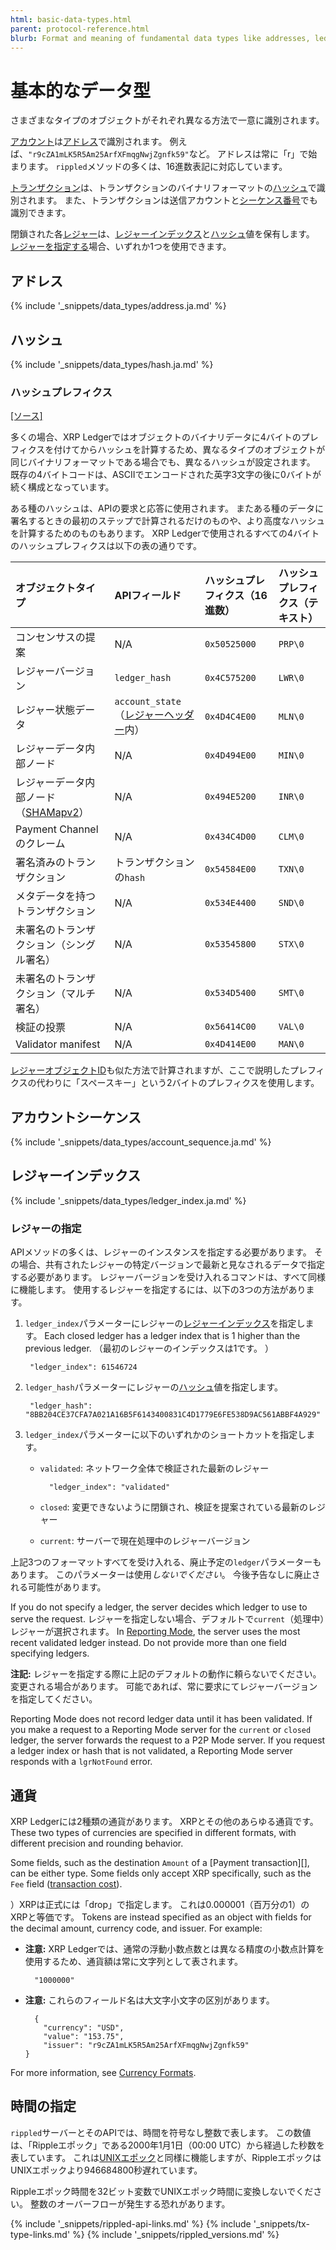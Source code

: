 ```yaml
---
html: basic-data-types.html
parent: protocol-reference.html
blurb: Format and meaning of fundamental data types like addresses, ledger index, and currency codes.
---
```


# 基本的なデータ型

さまざまなタイプのオブジェクトがそれぞれ異なる方法で一意に識別されます。

[アカウント](accounts.html)は[アドレス][]で識別されます。 例えば、`"r9cZA1mLK5R5Am25ArfXFmqgNwjZgnfk59"`など。 アドレスは常に「r」で始まります。 `rippled`メソッドの多くは、16進数表記に対応しています。

[トランザクション](transaction-formats.html)は、トランザクションのバイナリフォーマットの[ハッシュ][]で識別されます。 また、トランザクションは送信アカウントと[シーケンス番号][]でも識別できます。

閉鎖された各[レジャー](ledger-data-formats.html)は、[レジャーインデックス][]と[ハッシュ][]値を保有します。 [レジャーを指定する](#レジャーの指定)場合、いずれか1つを使用できます。

## アドレス

{% include '_snippets/data_types/address.ja.md' %}
<!--{#_ #}-->


## ハッシュ

{% include '_snippets/data_types/hash.ja.md' %}
<!--{#_ #}-->

### ハッシュプレフィクス
[[ソース]](https://github.com/ripple/rippled/blob/master/src/ripple/protocol/HashPrefix.h "Source")

多くの場合、XRP Ledgerではオブジェクトのバイナリデータに4バイトのプレフィクスを付けてからハッシュを計算するため、異なるタイプのオブジェクトが同じバイナリフォーマットである場合でも、異なるハッシュが設定されます。 既存の4バイトコードは、ASCIIでエンコードされた英字3文字の後に0バイトが続く構成となっています。

ある種のハッシュは、APIの要求と応答に使用されます。 またある種のデータに署名するときの最初のステップで計算されるだけのものや、より高度なハッシュを計算するためのものもあります。 XRP Ledgerで使用されるすべての4バイトのハッシュプレフィクスは以下の表の通りです。

| オブジェクトタイプ                  | APIフィールド                        | ハッシュプレフィクス（16進数） | ハッシュプレフィクス（テキスト） |
|:-------------------------- |:------------------------------- |:---------------- |:---------------- |
| コンセンサスの提案                  | N/A                             | `0x50525000`     | `PRP\0`         |
| レジャーバージョン                  | `ledger_hash`                   | `0x4C575200`     | `LWR\0`         |
| レジャー状態データ                  | `account_state` （[レジャーヘッダー][]内） | `0x4D4C4E00`     | `MLN\0`         |
| レジャーデータ内部ノード               | N/A                             | `0x4D494E00`     | `MIN\0`         |
| レジャーデータ内部ノード（[SHAMapv2][]） | N/A                             | `0x494E5200`     | `INR\0`         |
| Payment Channelのクレーム       | N/A                             | `0x434C4D00`     | `CLM\0`         |
| 署名済みのトランザクション              | トランザクションの`hash`                 | `0x54584E00`     | `TXN\0`         |
| メタデータを持つトランザクション           | N/A                             | `0x534E4400`     | `SND\0`         |
| 未署名のトランザクション（シングル署名）       | N/A                             | `0x53545800`     | `STX\0`         |
| 未署名のトランザクション（マルチ署名）        | N/A                             | `0x534D5400`     | `SMT\0`         |
| 検証の投票                      | N/A                             | `0x56414C00`     | `VAL\0`         |
| Validator manifest         | N/A                             | `0x4D414E00`     | `MAN\0`         |

[レジャーオブジェクトID](ledger-object-ids.html)も似た方法で計算されますが、ここで説明したプレフィクスの代わりに「スペースキー」という2バイトのプレフィクスを使用します。


## アカウントシーケンス

{% include '_snippets/data_types/account_sequence.ja.md' %}
<!--{#_ #}-->


## レジャーインデックス

{% include '_snippets/data_types/ledger_index.ja.md' %}
<!--{#_ #}-->


### レジャーの指定

APIメソッドの多くは、レジャーのインスタンスを指定する必要があります。 その場合、共有されたレジャーの特定バージョンで最新と見なされるデータで指定する必要があります。 レジャーバージョンを受け入れるコマンドは、すべて同様に機能します。 使用するレジャーを指定するには、以下の3つの方法があります。

1. `ledger_index`パラメーターにレジャーの[レジャーインデックス][]を指定します。 Each closed ledger has a ledger index that is 1 higher than the previous ledger. （最初のレジャーのインデックスは1です。 ）
   
        "ledger_index": 61546724

2. `ledger_hash`パラメーターにレジャーの[ハッシュ][]値を指定します。
   
        "ledger_hash": "8BB204CE37CFA7A021A16B5F6143400831C4D1779E6FE538D9AC561ABBF4A929"

3. `ledger_index`パラメーターに以下のいずれかのショートカットを指定します。

    * `validated`: ネットワーク全体で検証された最新のレジャー
      
            "ledger_index": "validated"

    * `closed`: 変更できないように閉鎖され、検証を提案されている最新のレジャー

    * `current`: サーバーで現在処理中のレジャーバージョン

上記3つのフォーマットすべてを受け入れる、廃止予定の`ledger`パラメーターもあります。 このパラメーターは使用*しないでください*。 今後予告なしに廃止される可能性があります。

If you do not specify a ledger, the server decides which ledger to use to serve the request. レジャーを指定しない場合、デフォルトで`current`（処理中）レジャーが選択されます。 In [Reporting Mode](rippled-server-modes.html#reporting-mode), the server uses the most recent validated ledger instead. Do not provide more than one field specifying ledgers.

**注記:** レジャーを指定する際に上記のデフォルトの動作に頼らないでください。 変更される場合があります。 可能であれば、常に要求にてレジャーバージョンを指定してください。

Reporting Mode does not record ledger data until it has been validated. If you make a request to a Reporting Mode server for the `current` or `closed` ledger, the server forwards the request to a P2P Mode server. If you request a ledger index or hash that is not validated, a Reporting Mode server responds with a `lgrNotFound` error.


## 通貨

XRP Ledgerには2種類の通貨があります。 XRPとその他のあらゆる通貨です。 These two types of currencies are specified in different formats, with different precision and rounding behavior.

Some fields, such as the destination `Amount` of a \[Payment transaction\]\[\], can be either type. Some fields only accept XRP specifically, such as the `Fee` field ([transaction cost](transaction-cost.html)).

）XRPは正式には「drop」で指定します。 これは0.000001（百万分の1）のXRPと等価です。 Tokens are instead specified as an object with fields for the decimal amount, currency code, and issuer. For example:

- **注意:** XRP Ledgerでは、通常の浮動小数点数とは異なる精度の小数点計算を使用するため、通貨額は常に文字列として表されます。
  
        "1000000"

- **注意:** これらのフィールド名は大文字小文字の区別があります。
  
        {
          "currency": "USD",
          "value": "153.75",
          "issuer": "r9cZA1mLK5R5Am25ArfXFmqgNwjZgnfk59"
      }

For more information, see [Currency Formats](currency-formats.html).


## 時間の指定

`rippled`サーバーとそのAPIでは、時間を符号なし整数で表します。 この数値は、「Rippleエポック」である2000年1月1日（00:00 UTC）から経過した秒数を表しています。 これは[UNIXエポック](http://en.wikipedia.org/wiki/Unix_time)と同様に機能しますが、RippleエポックはUNIXエポックより946684800秒遅れています。

Rippleエポック時間を32ビット変数でUNIXエポック時間に変換しないでください。 整数のオーバーフローが発生する恐れがあります。

<!--{# common link defs #}-->
{% include '_snippets/rippled-api-links.md' %}
{% include '_snippets/tx-type-links.md' %}
{% include '_snippets/rippled_versions.md' %}

[アドレス]: #アドレス
[ハッシュ]: #ハッシュ

[レジャーヘッダー]: ledger-header.html
[SHAMapv2]: known-amendments.html#shamapv2
[シーケンス番号]: #アカウントシーケンス
[レジャーインデックス]: #レジャーインデックス
